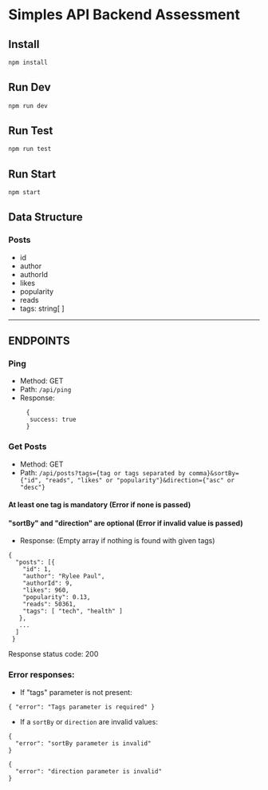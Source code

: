 # Simples API Backend Assessment

## Install

```sh
npm install
```

## Run Dev

```sh
npm run dev
```

## Run Test

```sh
npm run test
```

## Run Start

```sh
npm start
```

## Data Structure  
  
 ### Posts
  * id
  * author
  * authorId
  * likes
  * popularity
  * reads
  * tags: string[ ] 
---

## ENDPOINTS 

 ### Ping
  * Method: GET
  * Path: `/api/ping`
  * Response:
```
     { 
      success: true 
     }
```
 ### Get Posts
  * Method: GET
  * Path: `/api/posts?tags={tag or tags separated by comma}&sortBy={"id", "reads", "likes" or "popularity"}&direction={"asc" or "desc"}`
  #### At least one tag is mandatory (Error if none is passed)
  #### "sortBy" and "direction" are optional (Error if invalid value is passed)
  * Response: (Empty array if nothing is found with given tags)
  ```
  {
    "posts": [{
      "id": 1,
      "author": "Rylee Paul",
      "authorId": 9,
      "likes": 960,
      "popularity": 0.13,
      "reads": 50361,
      "tags": [ "tech", "health" ]
     },
     ...
    ]
   }
```
Response status code: 200

 ### Error responses:
  * If "tags" parameter is not present:

```
{ "error": "Tags parameter is required" }
```

  * If  a `sortBy` or `direction` are invalid values:

```
{ 
  "error": "sortBy parameter is invalid" 
}
```

```
{ 
  "error": "direction parameter is invalid" 
}
```
